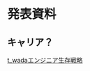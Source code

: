 # 発表資料

## キャリア？

[t_wadaエンジニア生存戦略](https://speakerdeck.com/rtechkouhou/enziniatositekofalsexian-sheng-kifalsekorutameni)

